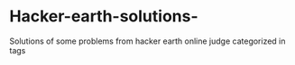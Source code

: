 # Hacker-earth-solutions-
Solutions of some problems from hacker earth online judge categorized in tags  
